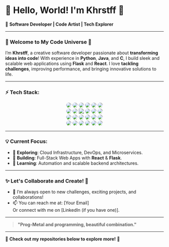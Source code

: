 # 👋 Hello, World! I'm **Khrstff** 🚀

🎨 **Software Developer | Code Artist | Tech Explorer**

---

### 🚀 Welcome to My Code Universe 🌌

I’m **Khrstff**, a creative software developer passionate about **transforming ideas into code**! With experience in **Python**, **Java**, and **C**, I build sleek and scalable web applications using **Flask** and **React**. I love **tackling challenges**, improving performance, and bringing innovative solutions to life.

---

### ⚡ Tech Stack:

<div align="center">
  
  <img src="https://img.shields.io/badge/-Python-3776AB?logo=python&logoColor=white&style=for-the-badge" style="border-radius:15px;"/>
  <img src="https://img.shields.io/badge/-Java-007396?logo=java&logoColor=white&style=for-the-badge" style="border-radius:15px;"/>
  <img src="https://img.shields.io/badge/-C-A8B9CC?logo=c&logoColor=white&style=for-the-badge" style="border-radius:15px;"/>
  <img src="https://img.shields.io/badge/-C%23-239120?logo=csharp&logoColor=white&style=for-the-badge" style="border-radius:15px;"/>
  <img src="https://img.shields.io/badge/-JavaScript-F7DF1E?logo=javascript&logoColor=black&style=for-the-badge" style="border-radius:15px;"/>
  <img src="https://img.shields.io/badge/-TypeScript-007ACC?logo=typescript&logoColor=white&style=for-the-badge" style="border-radius:15px;"/>
  
</div>

<div align="center">

  <img src="https://img.shields.io/badge/-Flask-000000?logo=flask&logoColor=white&style=for-the-badge" style="border-radius:15px;"/>
  <img src="https://img.shields.io/badge/-React-61DAFB?logo=react&logoColor=black&style=for-the-badge" style="border-radius:15px;"/>
  <img src="https://img.shields.io/badge/-Angular-DD0031?logo=angular&logoColor=white&style=for-the-badge"/>
  <img src="https://img.shields.io/badge/-Vue.js-4FC08D?logo=vue.js&logoColor=white&style=for-the-badge" style="border-radius:15px;"/>
  <img src="https://img.shields.io/badge/-Node.js-339933?logo=node.js&logoColor=white&style=for-the-badge" style="border-radius:15px;"/>
  <img src="https://img.shields.io/badge/-Express.js-404D59?logo=express&logoColor=white&style=for-the-badge" style="border-radius:15px;"/>
  
</div>

<div align="center">

  <img src="https://img.shields.io/badge/-Git-F05032?logo=git&logoColor=white&style=for-the-badge" style="border-radius:15px;"/>
  <img src="https://img.shields.io/badge/-Docker-2496ED?logo=docker&logoColor=white&style=for-the-badge" style="border-radius:15px;"/>
  <img src="https://img.shields.io/badge/-Kubernetes-326CE5?logo=kubernetes&logoColor=white&style=for-the-badge" style="border-radius:15px;"/>
  <img src="https://img.shields.io/badge/-CI/CD-3eaf7c?logo=codecov&logoColor=white&style=for-the-badge" style="border-radius:15px;"/>
  <img src="https://img.shields.io/badge/-PostgreSQL-4169E1?logo=postgresql&logoColor=white&style=for-the-badge" style="border-radius:15px;"/>
  <img src="https://img.shields.io/badge/-MySQL-4479A1?logo=mysql&logoColor=white&style=for-the-badge" style="border-radius:15px;"/>
  
</div>

<div align="center">

  <img src="https://img.shields.io/badge/-MongoDB-47A248?logo=mongodb&logoColor=white&style=for-the-badge" style="border-radius:15px;"/>
  <img src="https://img.shields.io/badge/-Redis-DC382D?logo=redis&logoColor=white&style=for-the-badge" style="border-radius:15px;"/>
  <img src="https://img.shields.io/badge/-GraphQL-E10098?logo=graphql&logoColor=white&style=for-the-badge" style="border-radius:15px;"/>
  <img src="https://img.shields.io/badge/-Linux-FCC624?logo=linux&logoColor=black&style=for-the-badge" style="border-radius:15px;"/>
  <img src="https://img.shields.io/badge/-Firebase-FFCA28?logo=firebase&logoColor=black&style=for-the-badge" style="border-radius:15px;"/>
  <img src="https://img.shields.io/badge/-Apache-150A24?logo=apache&logoColor=white&style=for-the-badge" style="border-radius:15px;"/>
  
</div>

---

### 💡 Current Focus:

- 🌱 **Exploring**: Cloud Infrastructure, DevOps, and Microservices.
- 🔨 **Building**: Full-Stack Web Apps with **React** & **Flask**.
- 🧠 **Learning**: Automation and scalable backend architectures.

---

### ✨ Let's Collaborate and Create! 🎯

- 💬 I’m always open to new challenges, exciting projects, and collaborations!
- 📫 You can reach me at: [Your Email]  
  Or connect with me on [LinkedIn (if you have one)].

---

> **"Prog-Metal and programming, beautiful combination."**

---

🌟 **Check out my repositories below to explore more!** 🌟
